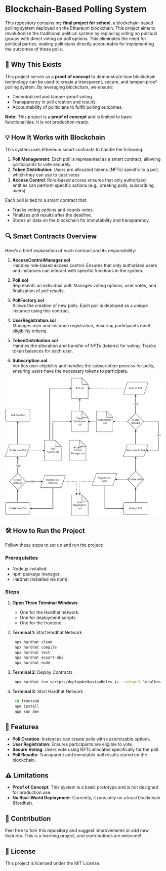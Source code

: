 # Blockchain-Based Polling System

This repository contains my **final project for school**, a blockchain-based polling system deployed on the Ethereum blockchain. This project aims to revolutionize the traditional political system by replacing voting on political groups with direct voting on poll options. This eliminates the need for political parties, making politicians directly accountable for implementing the outcomes of these polls.

## 📜 Why This Exists

This project serves as a **proof of concept** to demonstrate how blockchain technology can be used to create a transparent, secure, and tamper-proof polling system. By leveraging blockchain, we ensure:

- Decentralized and tamper-proof voting.
- Transparency in poll creation and results.
- Accountability of politicians to fulfill polling outcomes.

**Note:** This project is a **proof of concept** and is limited to basic functionalities. It is not production-ready.

## 💡 How It Works with Blockchain

This system uses Ethereum smart contracts to handle the following:

1. **Poll Management**: Each poll is represented as a smart contract, allowing participants to vote securely.
2. **Token Distribution**: Users are allocated tokens (NFTs) specific to a poll, which they can use to cast votes.
3. **Access Control**: Role-based access ensures that only authorized entities can perform specific actions (e.g., creating polls, subscribing users).

Each poll is tied to a smart contract that:
- Tracks voting options and counts votes.
- Finalizes poll results after the deadline.
- Stores all data on the blockchain for immutability and transparency.

## 🔍 Smart Contracts Overview

Here’s a brief explanation of each contract and its responsibility:

1. **AccessControlManager.sol**  
    Handles role-based access control. Ensures that only authorized users and instances can interact with specific functions in the system.

2. **Poll.sol**  
    Represents an individual poll. Manages voting options, user votes, and finalization of poll results.

3. **PollFactory.sol**  
    Allows the creation of new polls. Each poll is deployed as a unique instance using this contract.

4. **UserRegistration.sol**  
    Manages user and instance registration, ensuring participants meet eligibility criteria.

5. **TokenDistribution.sol**  
    Handles the allocation and transfer of NFTs (tokens) for voting. Tracks token balances for each user.

6. **Subscription.sol**  
    Verifies user eligibility and handles the subscription process for polls, ensuring users have the necessary tokens to participate.

![contract interaction](images_md/rome.drawio.png)

## 🛠️ How to Run the Project

Follow these steps to set up and run the project:

### Prerequisites
- Node.js installed.
- npm package manager.
- Hardhat (installed via npm).

### Steps

1. **Open Three Terminal Windows**:
   - One for the Hardhat network.
   - One for deployment scripts.
   - One for the frontend.

2. **Terminal 1**: Start Hardhat Network
   ```bash
    npx hardhat clean
    npx hardhat compile
    npx hardhat test
    npx hardhat export-abi
    npx hardhat node
   ```

3. **Terminal 2**: Deploy Contracts
   ```bash
    npx hardhat run scripts/deployAndAssignRoles.js --network localhost
   ```

4. **Terminal 3**: Start Hardhat Network
   ```bash
    cd frontend
    npm install
    npm run dev
   ```


## 🚀 Features

- **Poll Creation**: Instances can create polls with customizable options.
- **User Registration**: Ensures participants are eligible to vote.
- **Secure Voting**: Users vote using NFTs allocated specifically for the poll.
- **Poll Results**: Transparent and immutable poll results stored on the blockchain.


## ⚠️ Limitations

- **Proof of Concept**: This system is a basic prototype and is not designed for production use.
- **No Real-World Deployment**: Currently, it runs only on a local blockchain (Hardhat).

## 🤝 Contribution
Feel free to fork this repository and suggest improvements or add new features. This is a learning project, and contributions are welcome!

## 📜 License
This project is licensed under the MIT License.